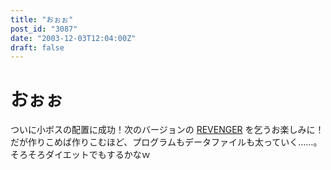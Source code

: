 ```yaml
---
title: "おぉぉ"
post_id: "3087"
date: "2003-12-03T12:04:00Z"
draft: false
---
```


# おぉぉ

ついに小ボスの配置に成功！次のバージョンの [REVENGER](/revenger) を乞うお楽しみに！ だが作りこめば作りこむほど、プログラムもデータファイルも太っていく……。そろそろダイエットでもするかなｗ
